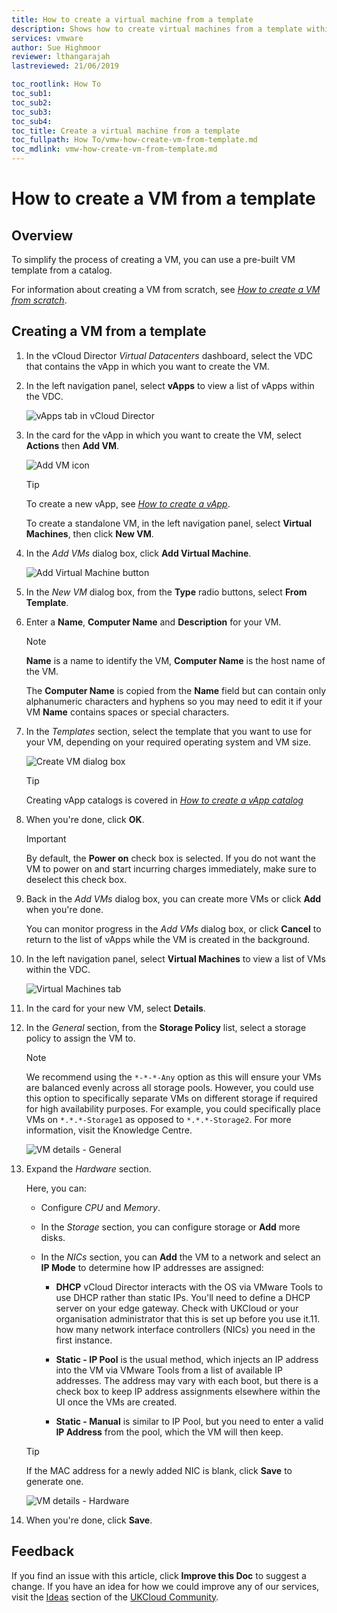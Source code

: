 ```yaml
---
title: How to create a virtual machine from a template
description: Shows how to create virtual machines from a template within vCloud Director
services: vmware
author: Sue Highmoor
reviewer: lthangarajah
lastreviewed: 21/06/2019

toc_rootlink: How To
toc_sub1:
toc_sub2:
toc_sub3:
toc_sub4:
toc_title: Create a virtual machine from a template
toc_fullpath: How To/vmw-how-create-vm-from-template.md
toc_mdlink: vmw-how-create-vm-from-template.md
---
```


# How to create a VM from a template

## Overview

To simplify the process of creating a VM, you can use a pre-built VM template from a catalog.

For information about creating a VM from scratch, see [*How to create a VM from scratch*](vmw-how-create-vm-from-scratch.md).

## Creating a VM from a template

1. In the vCloud Director *Virtual Datacenters* dashboard, select the VDC that contains the vApp in which you want to create the VM.

2. In the left navigation panel, select **vApps** to view a list of vApps within the VDC.

    ![vApps tab in vCloud Director](images/vmw-vcd-tab-vapps.png)

3. In the card for the vApp in which you want to create the VM, select **Actions** then **Add VM**.

    ![Add VM icon](images/vmw-vcd-mnu-add-vm.png)

    > [!TIP]
    > To create a new vApp, see [*How to create a vApp*](vmw-how-create-vapp.md).
    > 
    > To create a standalone VM, in the left navigation panel, select **Virtual Machines**, then click **New VM**.

4. In the *Add VMs* dialog box, click **Add Virtual Machine**.

    ![Add Virtual Machine button](images/vmw-vcd91-btn-add-vm.png)

5. In the *New VM* dialog box, from the **Type** radio buttons, select **From Template**.

6. Enter a **Name**, **Computer Name** and **Description** for your VM.

    > [!NOTE]
    > **Name** is a name to identify the VM, **Computer Name** is the host name of the VM.
    > 
    > The **Computer Name** is copied from the **Name** field but can contain only alphanumeric characters and hyphens so you may need to edit it if your VM **Name** contains spaces or special characters.

7. In the *Templates* section, select the template that you want to use for your VM, depending on your required operating system and VM size.

    ![Create VM dialog box](images/vmw-vcd-new-vm-template.png)

    > [!TIP]
    > Creating vApp catalogs is covered in [*How to create a vApp catalog*](vmw-how-create-catalog.md)

8. When you're done, click **OK**.

    > [!IMPORTANT]
    > By default, the **Power on** check box is selected. If you do not want the VM to power on and start incurring charges immediately, make sure to deselect this check box.

9. Back in the *Add VMs* dialog box, you can create more VMs or click **Add** when you're done.

    You can monitor progress in the *Add VMs* dialog box, or click **Cancel** to return to the list of vApps while the VM is created in the background.

10. In the left navigation panel, select **Virtual Machines** to view a list of VMs within the VDC.

    ![Virtual Machines tab](images/vmw-vcd-tab-vms.png)

11. In the card for your new VM, select **Details**.

12. In the *General* section, from the **Storage Policy** list, select a storage policy to assign the VM to.

    > [!NOTE]
    > We recommend using the `*-*-*-Any` option as this will ensure your VMs are balanced evenly across all storage pools. However, you could use this option to specifically separate VMs on different storage if required for high availability purposes. For example, you could specifically place VMs on `*.*.*-Storage1` as opposed to `*.*.*-Storage2`. For more information, visit the Knowledge Centre.

    ![VM details - General](images/vmw-vcd-vm-details-general.png)

13. Expand the *Hardware* section.

    Here, you can:

    - Configure *CPU* and *Memory*.

    - In the *Storage* section, you can configure storage or **Add** more disks.

    - In the *NICs* section, you can **Add** the VM to a network and select an **IP Mode** to determine how IP addresses are assigned:

      - **DHCP** vCloud Director interacts with the OS via VMware Tools to use DHCP rather than static IPs. You'll need to define a DHCP server on your edge gateway. Check with UKCloud or your organisation administrator that this is set up before you use it.11. how many network interface controllers (NICs) you need in the first instance.

      - **Static - IP Pool** is the usual method, which injects an IP address into the VM via VMware Tools from a list of available IP addresses. The address may vary with each boot, but there is a check box to keep IP address assignments elsewhere within the UI once the VMs are
    created.

      - **Static - Manual** is similar to IP Pool, but you need to enter a valid **IP Address** from the pool, which the VM will then keep.

    > [!TIP]
    > If the MAC address for a newly added NIC is blank, click **Save** to generate one.

    ![VM details - Hardware](images/vmw-vcd-vm-details-hardware.png)

14. When you're done, click **Save**.

## Feedback

If you find an issue with this article, click **Improve this Doc** to suggest a change. If you have an idea for how we could improve any of our services, visit the [Ideas](https://community.ukcloud.com/ideas) section of the [UKCloud Community](https://community.ukcloud.com).
